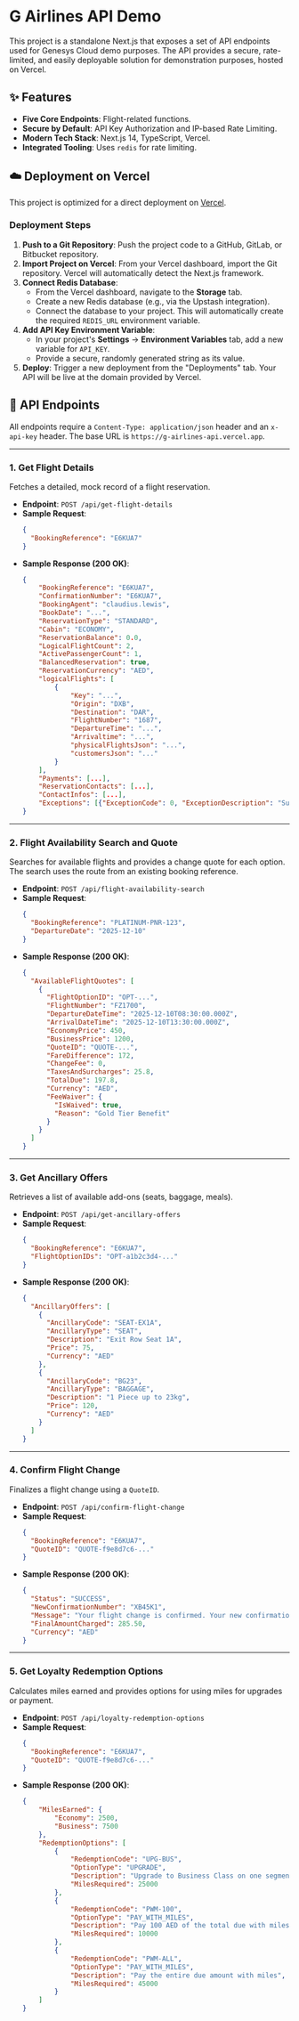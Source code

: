 # G Airlines API Demo

This project is a standalone Next.js that exposes a set of API endpoints used for Genesys Cloud demo purposes. The API provides a secure, rate-limited, and easily deployable solution for demonstration purposes, hosted on Vercel.

## ✨ Features

* **Five Core Endpoints**: Flight-related functions.
* **Secure by Default**: API Key Authorization and IP-based Rate Limiting.
* **Modern Tech Stack**: Next.js 14, TypeScript, Vercel.
* **Integrated Tooling**: Uses `redis` for rate limiting.

## ☁️ Deployment on Vercel

This project is optimized for a direct deployment on [Vercel](https://vercel.com).

### Deployment Steps

1.  **Push to a Git Repository**: Push the project code to a GitHub, GitLab, or Bitbucket repository.
2.  **Import Project on Vercel**: From your Vercel dashboard, import the Git repository. Vercel will automatically detect the Next.js framework.
3.  **Connect Redis Database**:
    * From the Vercel dashboard, navigate to the **Storage** tab.
    * Create a new Redis database (e.g., via the Upstash integration).
    * Connect the database to your project. This will automatically create the required `REDIS_URL` environment variable.
4.  **Add API Key Environment Variable**:
    * In your project's **Settings** -> **Environment Variables** tab, add a new variable for `API_KEY`.
    * Provide a secure, randomly generated string as its value.
5.  **Deploy**: Trigger a new deployment from the "Deployments" tab. Your API will be live at the domain provided by Vercel.

## 🔑 API Endpoints

All endpoints require a `Content-Type: application/json` header and an `x-api-key` header. The base URL is `https://g-airlines-api.vercel.app`.

---

### 1. Get Flight Details

Fetches a detailed, mock record of a flight reservation.

* **Endpoint**: `POST /api/get-flight-details`
* **Sample Request**:
    ```json
    {
      "BookingReference": "E6KUA7"
    }
    ```
* **Sample Response (200 OK)**:
    ```json
    {
        "BookingReference": "E6KUA7",
        "ConfirmationNumber": "E6KUA7",
        "BookingAgent": "claudius.lewis",
        "BookDate": "...",
        "ReservationType": "STANDARD",
        "Cabin": "ECONOMY",
        "ReservationBalance": 0.0,
        "LogicalFlightCount": 2,
        "ActivePassengerCount": 1,
        "BalancedReservation": true,
        "ReservationCurrency": "AED",
        "logicalFlights": [
            {
                "Key": "...",
                "Origin": "DXB",
                "Destination": "DAR",
                "FlightNumber": "1687",
                "DepartureTime": "...",
                "Arrivaltime": "...",
                "physicalFlightsJson": "...",
                "customersJson": "..."
            }
        ],
        "Payments": [...],
        "ReservationContacts": [...],
        "ContactInfos": [...],
        "Exceptions": [{"ExceptionCode": 0, "ExceptionDescription": "Successful Transaction"}]
    }
    ```

---

### 2. Flight Availability Search and Quote

Searches for available flights and provides a change quote for each option. The search uses the route from an existing booking reference.

* **Endpoint**: `POST /api/flight-availability-search`
* **Sample Request**:
    ```json
    {
      "BookingReference": "PLATINUM-PNR-123",
      "DepartureDate": "2025-12-10"
    }
    ```
* **Sample Response (200 OK)**:
    ```json
    {
      "AvailableFlightQuotes": [
        {
          "FlightOptionID": "OPT-...",
          "FlightNumber": "FZ1700",
          "DepartureDateTime": "2025-12-10T08:30:00.000Z",
          "ArrivalDateTime": "2025-12-10T13:30:00.000Z",
          "EconomyPrice": 450,
          "BusinessPrice": 1200,
          "QuoteID": "QUOTE-...",
          "FareDifference": 172,
          "ChangeFee": 0,
          "TaxesAndSurcharges": 25.8,
          "TotalDue": 197.8,
          "Currency": "AED",
          "FeeWaiver": {
            "IsWaived": true,
            "Reason": "Gold Tier Benefit"
          }
        }
      ]
    }
    ```

---

### 3. Get Ancillary Offers

Retrieves a list of available add-ons (seats, baggage, meals).

* **Endpoint**: `POST /api/get-ancillary-offers`
* **Sample Request**:
    ```json
    {
      "BookingReference": "E6KUA7",
      "FlightOptionIDs": "OPT-a1b2c3d4-..."
    }
    ```
* **Sample Response (200 OK)**:
    ```json
    {
      "AncillaryOffers": [
        {
          "AncillaryCode": "SEAT-EX1A",
          "AncillaryType": "SEAT",
          "Description": "Exit Row Seat 1A",
          "Price": 75,
          "Currency": "AED"
        },
        {
          "AncillaryCode": "BG23",
          "AncillaryType": "BAGGAGE",
          "Description": "1 Piece up to 23kg",
          "Price": 120,
          "Currency": "AED"
        }
      ]
    }
    ```

---

### 4. Confirm Flight Change

Finalizes a flight change using a `QuoteID`.

* **Endpoint**: `POST /api/confirm-flight-change`
* **Sample Request**:
    ```json
    {
      "BookingReference": "E6KUA7",
      "QuoteID": "QUOTE-f9e8d7c6-..."
    }
    ```
* **Sample Response (200 OK)**:
    ```json
    {
      "Status": "SUCCESS",
      "NewConfirmationNumber": "XB45K1",
      "Message": "Your flight change is confirmed. Your new confirmation number is XB45K1.",
      "FinalAmountCharged": 285.50,
      "Currency": "AED"
    }
    ```

---

### 5. Get Loyalty Redemption Options

Calculates miles earned and provides options for using miles for upgrades or payment.

* **Endpoint**: `POST /api/loyalty-redemption-options`
* **Sample Request**:
    ```json
    {
      "BookingReference": "E6KUA7",
      "QuoteID": "QUOTE-f9e8d7c6-..."
    }
    ```
* **Sample Response (200 OK)**:
    ```json
    {
        "MilesEarned": {
            "Economy": 2500,
            "Business": 7500
        },
        "RedemptionOptions": [
            {
                "RedemptionCode": "UPG-BUS",
                "OptionType": "UPGRADE",
                "Description": "Upgrade to Business Class on one segment",
                "MilesRequired": 25000
            },
            {
                "RedemptionCode": "PWM-100",
                "OptionType": "PAY_WITH_MILES",
                "Description": "Pay 100 AED of the total due with miles",
                "MilesRequired": 10000
            },
            {
                "RedemptionCode": "PWM-ALL",
                "OptionType": "PAY_WITH_MILES",
                "Description": "Pay the entire due amount with miles",
                "MilesRequired": 45000
            }
        ]
    }
    ```
